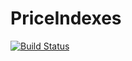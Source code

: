 # PriceIndexes

[![Build Status](https://github.com/brendankwilliams/PriceIndexes.jl/actions/workflows/CI.yml/badge.svg?branch=main)](https://github.com/brendankwilliams/PriceIndexes.jl/actions/workflows/CI.yml?query=branch%3Amain)
